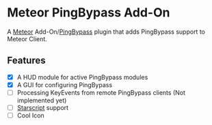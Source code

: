 # Meteor PingBypass Add-On

A [Meteor](https://github.com/MeteorDevelopment/meteor-client) Add-On/[PingBypass](https://github.com/3arthqu4ke/pingbypass) 
plugin that adds PingBypass support to Meteor Client.

## Features
- [x] A HUD module for active PingBypass modules
- [x] A GUI for configuring PingBypass
- [ ] Processing KeyEvents from remote PingBypass clients (Not implemented yet)
- [ ] [Starscript](https://github.com/MeteorDevelopment/starscript) support
- [ ] Cool Icon
